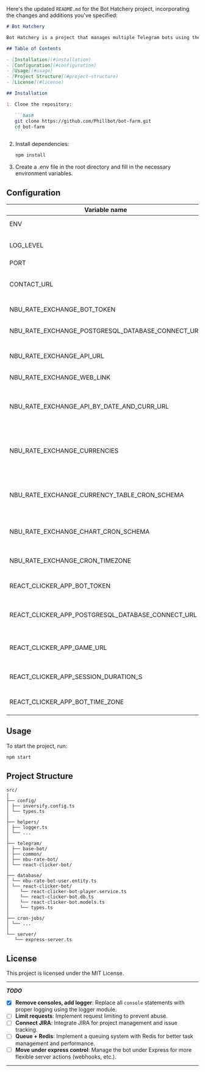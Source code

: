 Here's the updated `README.md` for the Bot Hatchery project, incorporating the changes and additions you've specified:

````markdown
# Bot Hatchery

Bot Hatchery is a project that manages multiple Telegram bots using the Grammy framework and Inversify for dependency injection. This project includes bots for NBU Rate and React Clicker.

## Table of Contents

- [Installation](#installation)
- [Configuration](#configuration)
- [Usage](#usage)
- [Project Structure](#project-structure)
- [License](#license)

## Installation

1. Clone the repository:

   ```bash
   git clone https://github.com/Phillbot/bot-farm.git
   cd bot-farm
   ```
````

2. Install dependencies:

   ```bash
   npm install
   ```

3. Create a .env file in the root directory and fill in the necessary environment variables.

## Configuration

| Variable name                                     | Description                                       | Type                         |
| ------------------------------------------------- | ------------------------------------------------- | ---------------------------- |
| ENV                                               | Current environment                               | development \| production    |
| LOG_LEVEL                                         | Setup logger                                      | FULL \| COMPACT \| NONE      |
| PORT                                              | App port                                          | number                       |
| CONTACT_URL                                       | Any URL for server response in app start          | string                       |
| NBU_RATE_EXCHANGE_BOT_TOKEN                       | Token for Nbu bot                                 | string                       |
| NBU_RATE_EXCHANGE_POSTGRESQL_DATABASE_CONNECT_URL | PostgreSQL connection URL                         | string                       |
| NBU_RATE_EXCHANGE_API_URL                         | API URL for exchange rates                        | string                       |
| NBU_RATE_EXCHANGE_WEB_LINK                        | Web link for NBU rate                             | string                       |
| NBU_RATE_EXCHANGE_API_BY_DATE_AND_CURR_URL        | API URL for exchange rates by date and currency   | string                       |
| NBU_RATE_EXCHANGE_CURRENCIES                      | Currencies for exchange rates, separated by comma | string (split by ,)          |
| NBU_RATE_EXCHANGE_CURRENCY_TABLE_CRON_SCHEMA      | Cron schema for daily currencies message          | \* \* \* \* \*               |
| NBU_RATE_EXCHANGE_CHART_CRON_SCHEMA               | Cron schema for chart updates                     | \* \* \* \* \*               |
| NBU_RATE_EXCHANGE_CRON_TIMEZONE                   | Timezone for cron jobs                            | string                       |
| REACT_CLICKER_APP_BOT_TOKEN                       | Token for React Clicker bot                       | string                       |
| REACT_CLICKER_APP_POSTGRESQL_DATABASE_CONNECT_URL | PostgreSQL connection URL for clicker bot         | string                       |
| REACT_CLICKER_APP_GAME_URL                        | URL for React Clicker bot game                    | string                       |
| REACT_CLICKER_APP_SESSION_DURATION_S              | Session duration in seconds                       | string (converted to number) |
| REACT_CLICKER_APP_BOT_TIME_ZONE                   | Timezone for React Clicker bot                    | string                       |

## Usage

To start the project, run:

```bash
npm start
```

## Project Structure

```plaintext
src/
│
├── config/
│ ├── inversify.config.ts
│ └── types.ts
│
├── helpers/
│ ├── logger.ts
│ └── ...
│
├── telegram/
│ ├── base-bot/
│ ├── common/
│ ├── nbu-rate-bot/
│ └── react-clicker-bot/
│
├── database/
│ └── nbu-rate-bot-user.entity.ts
│ └── react-clicker-bot/
│    └── react-clicker-bot-player.service.ts
│    └── react-clicker-bot.db.ts
│    └── react-clicker-bot.models.ts
│    └── types.ts
│
├── cron-jobs/
│ └── ...
│
└── server/
   └── express-server.ts
```

## License

This project is licensed under the MIT License.

---

**_TODO_**

- [x] **Remove consoles, add logger**: Replace all `console` statements with proper logging using the logger module.
- [ ] **Limit requests**: Implement request limiting to prevent abuse.
- [ ] **Connect JIRA**: Integrate JIRA for project management and issue tracking.
- [ ] **Queue + Redis**: Implement a queuing system with Redis for better task management and performance.
- [ ] **Move under express control**: Manage the bot under Express for more flexible server actions (webhooks, etc.).

---

```

```
